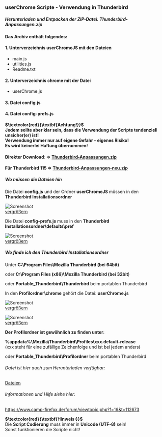 ### userChrome Scripte -  Verwendung in Thunderbird   

##### Herunterladen und Entpacken der ZIP-Datei: Thunderbird-Anpassungen.zip

#### Das Archiv enthält folgendes:   

  #### 1. Unterverzeichnis userChromeJS mit den Dateien   
   * main.js
   * utilities.js
   * Readme.txt

  #### 2. Unterverzeichnis chrome mit der Datei     
   * userChrome.js

  #### 3. Datei config.js   

  #### 4. Datei config-prefs.js  

  **$\textcolor{red}{\textbf{Achtung!}}$**    
  **Jedem sollte aber klar sein, dass die Verwendung der Scripte tendenziell unsicher(er) ist!**    
  **Verwendung immer nur auf eigene Gefahr - eigenes Risiko!**    
  **Es wird keinerlei Haftung übernommen!**    
  
#### Direkter Download: **⇒** [Thunderbird-Anpassungen.zip](https://raw.githubusercontent.com/Endor8/userChrome.js/master/Thunderbird/userChrome/Dateien/Thunderbird-Anpassungen.zip)

#### Für Thunderbird 115 **⇒** [Thunderbird-Anpassungen-neu.zip](https://raw.githubusercontent.com/Endor8/userChrome.js/master/Thunderbird/userChrome/Dateien/Thunderbird-Anpassungen-neu.zip)

##### Wo müssen die Dateien hin

Die Datei **config.js** und der Ordner **userChromeJS** müssen in den **Thunderbird Installationsordner**
      
![Screenshot](https://github.com/Endor8/userChrome.js/blob/master/Thunderbird/userChrome/images/Screenshot4-400px.png?raw=true)  
[vergrößern](https://github.com/Endor8/userChrome.js/blob/master/Thunderbird/userChrome/images/Screenshot4-600px.png?raw=true)

Die Datei **config-prefs.js** muss in den **Thunderbird Installationsordner\defaults\pref**

![Screenshot](https://github.com/Endor8/userChrome.js/blob/master/Thunderbird/userChrome/images/Screenshot5-400px.png?raw=true)     
[vergrößern](https://github.com/Endor8/userChrome.js/blob/master/Thunderbird/userChrome/images/Screenshot5-600px.png?raw=true)

##### Wo finde ich den Thunderbird Installationsordner

Unter **C:\Program Files\Mozilla Thunderbird (bei 64bit)**

oder 
**C:\Program Files (x86)\Mozilla Thunderbird (bei 32bit)**

oder 
**Portable_Thunderbird\Thunderbird** beim portablen Thunderbird

In den **Profilordner\chrome** gehört die Datei:
**userChrome.js**

![Screenshot](https://github.com/Endor8/userChrome.js/blob/master/Thunderbird/userChrome/images/Screenshot2-400px.png?raw=true)   
[vergrößern](https://github.com/Endor8/userChrome.js/blob/master/Thunderbird/userChrome/images/Screenshot2-600px.png?raw=true)

![Screenshot](https://github.com/Endor8/userChrome.js/blob/master/Thunderbird/userChrome/images/Screenshot1-400px.png?raw=true)      
[vergrößern](https://github.com/Endor8/userChrome.js/blob/master/Thunderbird/userChrome/images/Screenshot1-600px.png?raw=true)

**Der Profilordner ist gewöhnlich zu finden unter:**

**%appdata%\Mozilla\Thunderbird\Profiles\xxx.default-release**                                     
(xxx steht für eine zufällige Zeichenfolge und ist bei jedem anders)

oder
**Portable_Thunderbird\Profilordner** beim portablen Thunderbird
   
###### Datei ist hier auch zum Herunterladen verfügbar:
[Dateien](https://github.com/Endor8/userChrome.js/tree/master/Thunderbird/userChrome/Dateien)

###### Informationen und Hilfe siehe hier:
https://www.camp-firefox.de/forum/viewtopic.php?f=16&t=112673

**$\textcolor{red}{\textbf{Hinweis:}}$**    
Die **Script Codierung** muss immer in **Unicode (UTF-8)** sein!     
Sonst funktionieren die Scripte nicht!    

